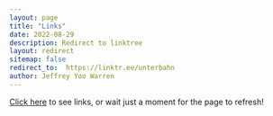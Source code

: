 ```yaml
---
layout: page
title: "Links"
date: 2022-08-29
description: Redirect to linktree
layout: redirect
sitemap: false
redirect_to:  https://linktr.ee/unterbahn
author: Jeffrey Yoo Warren
---
```


[Click here](https://linktr.ee/unterbahn/) to see links, or wait just a moment for the page to refresh!
